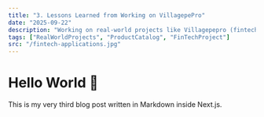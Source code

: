 ```yaml
---
title: "3. Lessons Learned from Working on VillagepePro"
date: "2025-09-22"
description: "Working on real-world projects like Villagepepro (fintech) gave me hands-on experience with frontend and backend development. I used React.js, Node.js, and PostgreSQL to build features like payment integrations, and product catalogs."
tags: ["RealWorldProjects", "ProductCatalog", "FinTechProject"]
src: "/fintech-applications.jpg"
---
```


# Hello World 🚀

This is my very third blog post written in Markdown inside Next.js.
